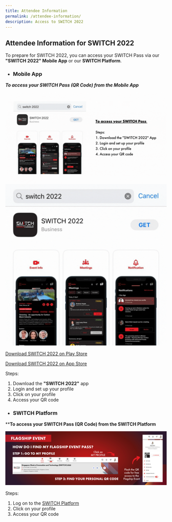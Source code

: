 ```yaml
---
title: Attendee Information
permalink: /attendee-information/
description: Access to SWITCH 2022
---
```

## **Attendee Information for SWITCH 2022**

To prepare for SWITCH 2022, you can access your SWITCH Pass via our **"SWITCH 2022" Mobile App** or our **SWITCH Platform**.


* ###  **Mobile App**
***To access your SWITCH Pass (QR Code) from the Mobile App***

![](/images/app%20platform_website.gif)
![Access the QR Code from the SWITCH 2022 App](/images/APP%20PLATFORM.gif)

[Download SWITCH 2022 on Play Store](https://play.google.com/store/apps/details?id=com.hubilo.switch2022)

[Download SWITCH 2022 on App Store](https://apps.apple.com/app/switch-2022/id1634193081)

Steps:
1. Download the **"SWITCH 2022"** app
2. Login and set up your profile 
3. Click on your profile   
4. Access your QR code


* ###  **SWITCH Platform** 
****To access your SWITCH Pass (QR Code) from the SWITCH Platform**

![Access the QR Code from the SWITCH Platform](/images/flagship%20event%20banner.png)

Steps:
1. Log on to the [SWITCH Platform](https://community.switchsg.org/login)
2. Click on your profile
3. Access your QR code